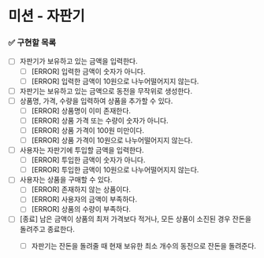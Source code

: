 # 미션 - 자판기

### ✅ 구현할 목록

- [ ] 자판기가 보유하고 있는 금액을 입력한다.
  - [ ] [ERROR] 입력한 금액이 숫자가 아니다.
  - [ ] [ERROR] 입력한 금액이 10원으로 나누어떨어지지 않는다.
- [ ] 자판기는 보유하고 있는 금액으로 동전을 무작위로 생성한다.
- [ ] 상품명, 가격, 수량을 입력하여 상품을 추가할 수 있다.
    - [ ] [ERROR] 상품명이 이미 존재한다.
    - [ ] [ERROR] 상품 가격 또는 수량이 숫자가 아니다.
    - [ ] [ERROR] 상품 가격이 100원 미만이다.
    - [ ] [ERROR] 상품 가격이 10원으로 나누어떨어지지 않는다.
- [ ] 사용자는 자판기에 투입할 금액을 입력한다.
    - [ ] [ERROR] 투입한 금액이 숫자가 아니다.
    - [ ] [ERROR] 투입한 금액이 10원으로 나누어떨어지지 않는다.
- [ ] 사용자는 상품을 구매할 수 있다.
    - [ ] [ERROR] 존재하지 않는 상품이다.
    - [ ] [ERROR] 사용자의 금액이 부족하다.
    - [ ] [ERROR] 상품의 수량이 부족하다.
- [ ] [종료] 남은 금액이 상품의 최저 가격보다 적거나, 모든 상품이 소진된 경우 잔돈을 돌려주고 종료한다.
    - [ ] 자판기는 잔돈을 돌려줄 때 현재 보유한 최소 개수의 동전으로 잔돈을 돌려준다.
    
